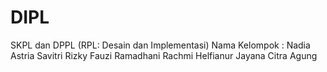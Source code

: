 # DIPL
SKPL dan DPPL (RPL: Desain dan Implementasi)
Nama Kelompok :
Nadia Astria Savitri
Rizky Fauzi Ramadhani
Rachmi Helfianur
Jayana Citra Agung

